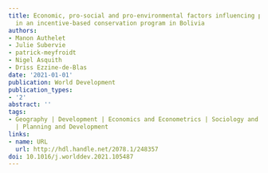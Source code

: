 ```yaml
---
title: Economic, pro-social and pro-environmental factors influencing participation
  in an incentive-based conservation program in Bolivia
authors:
- Manon Authelet
- Julie Subervie
- patrick-meyfroidt
- Nigel Asquith
- Driss Ezzine-de-Blas
date: '2021-01-01'
publication: World Development
publication_types:
- '2'
abstract: ''
tags:
- Geography | Development | Economics and Econometrics | Sociology and Political Science
  | Planning and Development
links:
- name: URL
  url: http://hdl.handle.net/2078.1/248357
doi: 10.1016/j.worlddev.2021.105487
---
```

